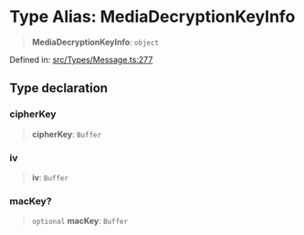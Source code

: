 # Type Alias: MediaDecryptionKeyInfo

> **MediaDecryptionKeyInfo**: `object`

Defined in: [src/Types/Message.ts:277](https://github.com/Riders004/Tv/blob/3d6aaf6f3efb499dc9d0ca82bb24083bb45a8478/src/Types/Message.ts#L277)

## Type declaration

### cipherKey

> **cipherKey**: `Buffer`

### iv

> **iv**: `Buffer`

### macKey?

> `optional` **macKey**: `Buffer`
